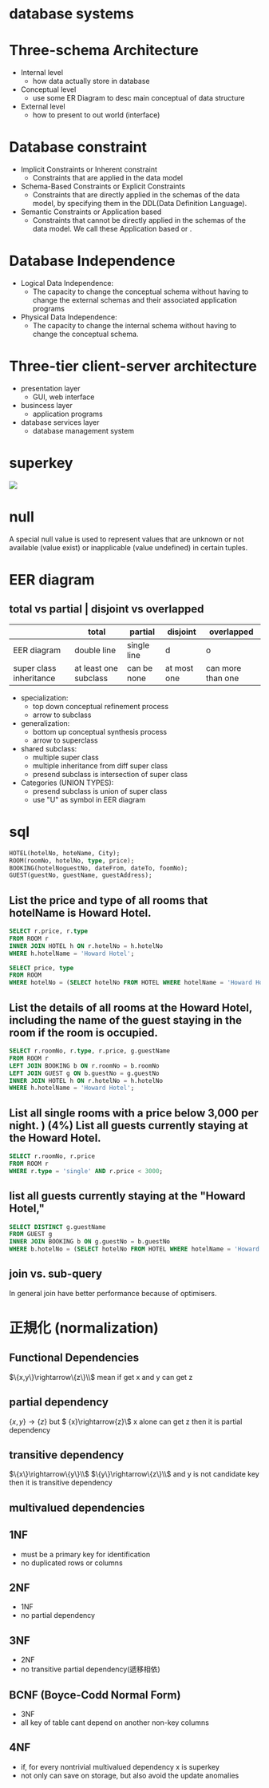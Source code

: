 # database systems

# Three-schema Architecture
* Internal level
  * how data actually store in database
* Conceptual level
  * use some ER Diagram to desc main conceptual of data structure
* External level
  * how to present to out world (interface)

# Database constraint
* Implicit Constraints or Inherent constraint
  * Constraints that are applied in the data model
* Schema-Based Constraints or Explicit Constraints
  * Constraints that are directly applied in the schemas of the data model, by specifying them in the DDL(Data Definition Language).
* Semantic Constraints or Application based
  * Constraints that cannot be directly applied in the schemas of the data model. We call these Application based or .
# Database Independence
* Logical Data Independence:
  * The capacity to change the conceptual schema without having to change the external schemas and their associated application programs
* Physical Data Independence:
  * The capacity to change the internal schema without having to change the conceptual schema.
# Three-tier client-server architecture
* presentation layer
  * GUI, web interface
* busincess layer
  * application programs
* database services layer
  * database management system
# superkey
![](https://media.geeksforgeeks.org/wp-content/uploads/20230314093236/keys-in-dbms.jpg)

# null
A special null value is used to represent values that are unknown or not available (value exist) or inapplicable (value undefined) in certain tuples.
# EER diagram


## total vs partial | disjoint vs overlapped
|                         | total                 | partial     | disjoint    | overlapped        |
| ----------------------- | --------------------- | ----------- | ----------- | ----------------- |
| EER diagram             | double line           | single line | d           | o                 |
| super class inheritance | at least one subclass | can be none | at most one | can more than one |

* specialization:
  * top down conceptual refinement process
  * arrow to subclass
* generalization:
  * bottom up conceptual synthesis process
  * arrow to superclass
* shared subclass:
  * multiple super class
  * multiple inheritance from diff super class
  * presend subclass is intersection of super class
* Categories (UNION TYPES):
  * presend subclass is union of super class
  * use "U" as symbol in EER diagram
# sql
```sql
HOTEL(hotelNo, hoteName, City);
ROOM(roomNo, hotelNo, type, price);
BOOKING(hotelNoguestNo, dateFrom, dateTo, foomNo);
GUEST(guestNo, guestName, guestAddress);
```
## List the price and type of all rooms that hotelName is Howard Hotel.
```sql
SELECT r.price, r.type
FROM ROOM r
INNER JOIN HOTEL h ON r.hotelNo = h.hotelNo
WHERE h.hotelName = 'Howard Hotel';
```
```sql
SELECT price, type
FROM ROOM
WHERE hotelNo = (SELECT hotelNo FROM HOTEL WHERE hotelName = 'Howard Hotel');
```

## List the details of all rooms at the Howard Hotel, including the name of the guest staying in the room if the room is occupied.
```sql
SELECT r.roomNo, r.type, r.price, g.guestName
FROM ROOM r
LEFT JOIN BOOKING b ON r.roomNo = b.roomNo
LEFT JOIN GUEST g ON b.guestNo = g.guestNo
INNER JOIN HOTEL h ON r.hotelNo = h.hotelNo
WHERE h.hotelName = 'Howard Hotel';
```
## List all single rooms with a price below 3,000 per night. ) (4%) List all guests currently staying at the Howard Hotel.
```sql
SELECT r.roomNo, r.price
FROM ROOM r
WHERE r.type = 'single' AND r.price < 3000;

```
## list all guests currently staying at the "Howard Hotel,"
```sql
SELECT DISTINCT g.guestName
FROM GUEST g
INNER JOIN BOOKING b ON g.guestNo = b.guestNo
WHERE b.hotelNo = (SELECT hotelNo FROM HOTEL WHERE hotelName = 'Howard Hotel');
```
## join vs. sub-query
In general join have better performance because of optimisers.

# 正規化 (normalization)
## Functional Dependencies
$\{x,y\}\rightarrow\{z\}\\$
mean if get x and y can get z
## partial dependency
$\{x,y\}\rightarrow\{z\}$ but $ \{x\}\rightarrow\{z\}\\$
x alone can get z then it is partial dependency
## transitive dependency
$\{x\}\rightarrow\{y\}\\$
$\{y\}\rightarrow\{z\}\\$
and y is not candidate key then it is transitive dependency
## multivalued dependencies
## 1NF
*  must be a primary key for identification
*  no duplicated rows or columns
## 2NF
* 1NF
* no partial dependency
## 3NF
* 2NF
* no transitive partial dependency(遞移相依)

## BCNF (Boyce-Codd Normal Form)

* 3NF
* all key of table cant depend on another non-key columns


## 4NF
* if, for every nontrivial multivalued dependency x is superkey
* not only can save on storage, but also avoid the update anomalies
